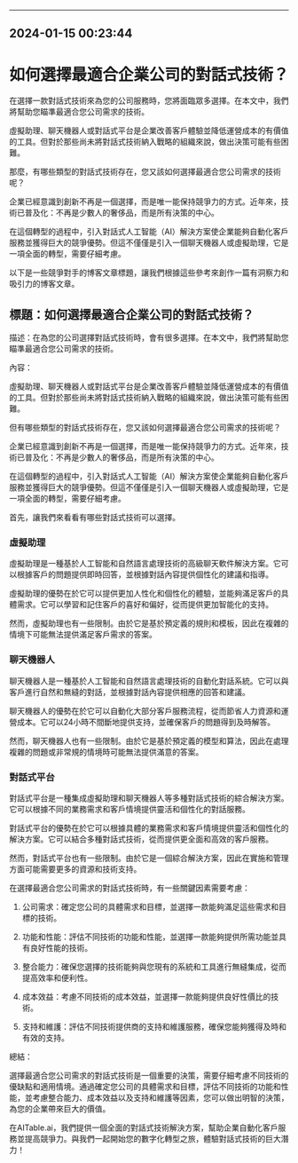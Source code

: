 

---------------------------------------------
2024-01-15 00:23:44
---------------------------------------------

# 如何選擇最適合企業公司的對話式技術？

在選擇一款對話式技術來為您的公司服務時，您將面臨眾多選擇。在本文中，我們將幫助您瞄準最適合您公司需求的技術。

虛擬助理、聊天機器人或對話式平台是企業改善客戶體驗並降低運營成本的有價值的工具。但對於那些尚未將對話式技術納入戰略的組織來說，做出決策可能有些困難。

那麼，有哪些類型的對話式技術存在，您又該如何選擇最適合您公司需求的技術呢？

企業已經意識到創新不再是一個選擇，而是唯一能保持競爭力的方式。近年來，技術已普及化：不再是少數人的奢侈品，而是所有決策的中心。

在這個轉型的過程中，引入對話式人工智能（AI）解決方案使企業能夠自動化客戶服務並獲得巨大的競爭優勢。但這不僅僅是引入一個聊天機器人或虛擬助理，它是一項全面的轉型，需要仔細考慮。

以下是一些競爭對手的博客文章標題，讓我們根據這些參考來創作一篇有洞察力和吸引力的博客文章。

## 標題：如何選擇最適合企業公司的對話式技術？

描述：在為您的公司選擇對話式技術時，會有很多選擇。在本文中，我們將幫助您瞄準最適合您公司需求的技術。

內容：

虛擬助理、聊天機器人或對話式平台是企業改善客戶體驗並降低運營成本的有價值的工具。但對於那些尚未將對話式技術納入戰略的組織來說，做出決策可能有些困難。

但有哪些類型的對話式技術存在，您又該如何選擇最適合您公司需求的技術呢？

企業已經意識到創新不再是一個選擇，而是唯一能保持競爭力的方式。近年來，技術已普及化：不再是少數人的奢侈品，而是所有決策的中心。

在這個轉型的過程中，引入對話式人工智能（AI）解決方案使企業能夠自動化客戶服務並獲得巨大的競爭優勢。但這不僅僅是引入一個聊天機器人或虛擬助理，它是一項全面的轉型，需要仔細考慮。

首先，讓我們來看看有哪些對話式技術可以選擇。

### 虛擬助理

虛擬助理是一種基於人工智能和自然語言處理技術的高級聊天軟件解決方案。它可以根據客戶的問題提供即時回答，並根據對話內容提供個性化的建議和指導。

虛擬助理的優勢在於它可以提供更加人性化和個性化的體驗，並能夠滿足客戶的具體需求。它可以學習和記住客戶的喜好和偏好，從而提供更加智能化的支持。

然而，虛擬助理也有一些限制。由於它是基於預定義的規則和模板，因此在複雜的情境下可能無法提供滿足客戶需求的答案。

### 聊天機器人

聊天機器人是一種基於人工智能和自然語言處理技術的自動化對話系統。它可以與客戶進行自然和無縫的對話，並根據對話內容提供相應的回答和建議。

聊天機器人的優勢在於它可以自動化大部分客戶服務流程，從而節省人力資源和運營成本。它可以24小時不間斷地提供支持，並確保客戶的問題得到及時解答。

然而，聊天機器人也有一些限制。由於它是基於預定義的模型和算法，因此在處理複雜的問題或非常規的情境時可能無法提供滿意的答案。

### 對話式平台

對話式平台是一種集成虛擬助理和聊天機器人等多種對話式技術的綜合解決方案。它可以根據不同的業務需求和客戶情境提供靈活和個性化的對話服務。

對話式平台的優勢在於它可以根據具體的業務需求和客戶情境提供靈活和個性化的解決方案。它可以結合多種對話式技術，從而提供更全面和高效的客戶服務。

然而，對話式平台也有一些限制。由於它是一個綜合解決方案，因此在實施和管理方面可能需要更多的資源和技術支持。

在選擇最適合您公司需求的對話式技術時，有一些關鍵因素需要考慮：

1. 公司需求：確定您公司的具體需求和目標，並選擇一款能夠滿足這些需求和目標的技術。

2. 功能和性能：評估不同技術的功能和性能，並選擇一款能夠提供所需功能並具有良好性能的技術。

3. 整合能力：確保您選擇的技術能夠與您現有的系統和工具進行無縫集成，從而提高效率和便利性。

4. 成本效益：考慮不同技術的成本效益，並選擇一款能夠提供良好性價比的技術。

5. 支持和維護：評估不同技術提供商的支持和維護服務，確保您能夠獲得及時和有效的支持。

總結：

選擇最適合您公司需求的對話式技術是一個重要的決策，需要仔細考慮不同技術的優缺點和適用情境。通過確定您公司的具體需求和目標，評估不同技術的功能和性能，並考慮整合能力、成本效益以及支持和維護等因素，您可以做出明智的決策，為您的企業帶來巨大的價值。

在AITable.ai，我們提供一個全面的對話式技術解決方案，幫助企業自動化客戶服務並提高競爭力。與我們一起開始您的數字化轉型之旅，體驗對話式技術的巨大潛力！